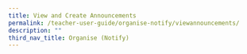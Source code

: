 ```yaml
---
title: View and Create Announcements
permalink: /teacher-user-guide/organise-notify/viewannouncements/
description: ""
third_nav_title: Organise (Notify)
---
```

